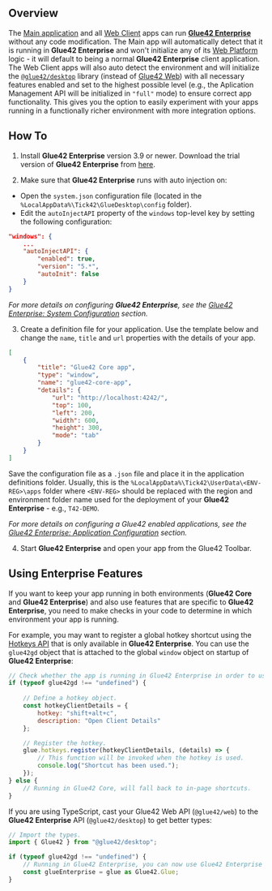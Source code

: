 ## Overview

The [Main application](../core-concepts/web-platform/overview/index.html)  and all [Web Client](../core-concepts/web-client/overview/index.html) apps can run [**Glue42 Enterprise**](https://glue42.com/desktop-enterprise/) without any code modification. The Main app will automatically detect that it is running in **Glue42 Enterprise** and won't initialize any of its [Web Platform](https://www.npmjs.com/package/@glue42/web-platform) logic - it will default to being a normal **Glue42 Enterprise** client application. The Web Client apps will also auto detect the environment and will initialize the [`@glue42/desktop`](https://www.npmjs.com/package/@glue42/desktop) library (instead of [Glue42 Web](https://www.npmjs.com/package/@glue42/web)) with all necessary features enabled and set to the highest possible level (e.g., the Aplication Management API will be initialized in `"full"` mode) to ensure correct app functionality. This gives you the option to easily experiment with your apps running in a functionally richer environment with more integration options.

## How To 

1. Install **Glue42 Enterprise** version 3.9 or newer. Download the trial version of **Glue42 Enterprise** from [here](https://glue42.com/free-trial/).

2. Make sure that **Glue42 Enterprise** runs with auto injection on:

- Open the `system.json` configuration file (located in the `%LocalAppData%\Tick42\GlueDesktop\config` folder).
- Edit the `autoInjectAPI` property of the `windows` top-level key by setting the following configuration:

```json
"windows": {
    ...
    "autoInjectAPI": {
        "enabled": true,
        "version": "5.*",
        "autoInit": false
    }
}
```

*For more details on configuring **Glue42 Enterprise**, see the [Glue42 Enterprise: System Configuration](../../developers/configuration/system/index.html) section.*

3. Create a definition file for your application. Use the template below and change the `name`, `title` and `url` properties with the details of your app.

```json
[
    {
        "title": "Glue42 Core app",
        "type": "window",
        "name": "glue42-core-app",
        "details": {
            "url": "http://localhost:4242/",
            "top": 100,
            "left": 200,
            "width": 600,
            "height": 300,
            "mode": "tab"      
        }   
    }
]
``` 

Save the configuration file as a `.json` file and place it in the application definitions folder. Usually, this is the `%LocalAppData%\Tick42\UserData\<ENV-REG>\apps` folder where `<ENV-REG>` should be replaced with the region and environment folder name used for the deployment of your **Glue42 Enterprise** - e.g., `T42-DEMO`.

*For more details on configuring a Glue42 enabled applications, see the [Glue42 Enterprise: Application Configuration](../../developers/configuration/application/index.html) section.*

4. Start **Glue42 Enterprise** and open your app from the Glue42 Toolbar.

## Using Enterprise Features

If you want to keep your app running in both environments (**Glue42 Core** and **Glue42 Enterprise**) and also use features that are specific to **Glue42 Enterprise**, you need to make checks in your code to determine in which environment your app is running.

For example, you may want to register a global hotkey shortcut using the [Hotkeys API](../../reference/glue/latest/hotkeys/index.html) that is only available in **Glue42 Enterprise**. You can use the `glue42gd` object that is attached to the global `window` object on startup of **Glue42 Enterprise**:

```javascript
// Check whether the app is running in Glue42 Enterprise in order to use the Hotkeys API.
if (typeof glue42gd !== "undefined") {
   
    // Define a hotkey object.
    const hotkeyClientDetails = {
        hotkey: "shift+alt+c",
        description: "Open Client Details"
    };

    // Register the hotkey.
    glue.hotkeys.register(hotkeyClientDetails, (details) => {
        // This function will be invoked when the hotkey is used.
        console.log("Shortcut has been used.");
    });
} else {
    // Running in Glue42 Core, will fall back to in-page shortcuts.
}
```

If you are using TypeScript, cast your Glue42 Web API (`@glue42/web`) to the **Glue42 Enterprise** API (`@glue42/desktop`) to get better types:

```typescript
// Import the types.
import { Glue42 } from "@glue42/desktop"; 

if (typeof glue42gd !== "undefined") {
    // Running in Glue42 Enterprise, you can now use Glue42 Enterprise specific APIs.
    const glueEnterprise = glue as Glue42.Glue;
}
```